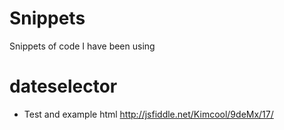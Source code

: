Snippets
========

Snippets of code I have been using

dateselector
===========
- Test and example html http://jsfiddle.net/Kimcool/9deMx/17/
